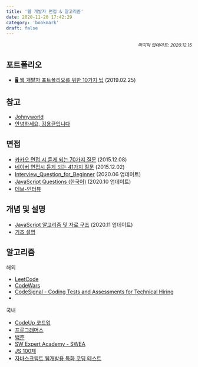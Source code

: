 ```yaml
---
title: '웹 개발자 면접 & 알고리즘'
date: 2020-11-20 17:42:29
category: 'bookmark'
draft: false
---
```


<div style="font-size: 12px; font-style: italic; text-align: right;">
마지막 업데이트: 2020.12.15
</div>

<!-- - <a href="" target="_blank"></a> -->

## 포트폴리오

- <a href="https://velog.io/@chris/10-web-developer-portfolio-tips" target="_blank">🖥 웹 개발자 포트폴리오를 위한 10가지 팁</a> (2019.02.25)

## 참고

- <a href="http://johnyworld.com/" target="_blank">Johnyworld</a>
- <a href="https://edykim.com/ko/" target="_blank">안녕하세요, 김용균입니다</a>

## 면접

- <a href="http://www.bloter.net/archives/245529" target="_blank">카카오 면접 시 듣게 되는 70가지 질문</a> (2015.12.08)
- <a href="http://www.bloter.net/archives/245110" target="_blank">네이버 면접시 듣게 되는 41가지 질문</a> (2015.12.02)
- <a href="https://github.com/JaeYeopHan/Interview_Question_for_Beginner" target="_blank">Interview_Question_for_Beginner</a> (2020.06 업데이트)
- <a href="https://github.com/lydiahallie/javascript-questions/blob/master/ko-KR/README-ko_KR.md" target="_blank">JavaScript Questions (한국어)</a> (2020.10 업데이트)
- <a href="https://dev-interview.com" target="_blank">데브-인터뷰</a>

## 개념 및 설명

- <a href="https://github.com/trekhleb/javascript-algorithms/blob/master/README.ko-KR.md" target="_blank">JavaScript 알고리즘 및 자료 구조</a> (2020.11 업데이트)
- <a href="https://github.com/AhaOfficial/nuxt-template/blob/master/docs/%EA%B8%B0%EC%B4%88_%EC%84%A4%EB%AA%85.md" target="_blank">기초 설명</a>

## 알고리즘

<p>해외</p>

- <a href="https://leetcode.com/" target="_blank">LeetCode</a>
- <a href="https://www.codewars.com/" target="_blank">CodeWars</a>
- <a href="https://codesignal.com/" target="_blank">CodeSignal - Coding Tests and Assessments for Technical Hiring</a>
- <a href="" target="_blank"></a>

<p>국내</p>

- <a href="https://codeup.kr/" target="_blank">CodeUp 코드업</a>
- <a href="https://programmers.co.kr/" target="_blank">프로그래머스</a>
- <a href="https://www.acmicpc.net/" target="_blank">백준</a>
- <a href="https://swexpertacademy.com/main/main.do" target="_blank">SW Expert Academy - SWEA</a>
- <a href="https://www.notion.so/JS-100-94d97d294dd14c9b911a02c840fa9f2d" target="_blank">JS 100제</a>
- <a href="https://yeu.kr/#html" target="_blank">자바스크립트 웹개발용 특화 코딩 테스트</a>
